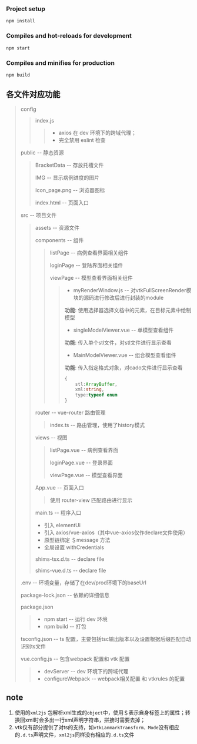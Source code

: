 ### Project setup

```
npm install
```

### Compiles and hot-reloads for development

```
npm start
```

### Compiles and minifies for production

```
npm build
```

## 各文件对应功能

> config
>
>> index.js
>>
>>> * axios 在 dev 环境下的跨域代理；
>>> * 完全禁用 eslint 检查
>>>
>>
>
> public  -- 静态资源
>
>> BracketData  -- 存放托槽文件
>>
>> IMG  -- 显示病例进度的图片
>>
>> Icon_page.png  -- 浏览器图标
>>
>> index.html  -- 页面入口
>>
>
> src  -- 项目文件
>
>> assets  -- 资源文件
>>
>> components  -- 组件
>>
>>> listPage  -- 病例查看界面相关组件
>>>
>>> loginPage  -- 登陆界面相关组件
>>>
>>> viewPage  -- 模型查看界面相关组件
>>>
>>>> - myRenderWindow.js  -- 对vtkFullScreenRender模块的源码进行修改后进行封装的module
>>>>
>>>> **功能**: 使用选择器选择文档中的元素，在目标元素中绘制模型
>>>>
>>>> - singleModelViewer.vue  -- 单模型查看组件
>>>>
>>>> **功能**: 传入单个stl文件，对stl文件进行显示查看
>>>>
>>>> - MainModelViewer.vue  -- 组合模型查看组件
>>>>
>>>> **功能**: 传入指定格式对象，对cado文件进行显示查看
>>>>
>>>> ```ts
>>>> {
>>>>     stl:ArrayBuffer,
>>>>     xml:string,
>>>>     type:typeof enum
>>>> }
>>>> ```
>>>>
>>>
>>
>> router  -- vue-router 路由管理
>>
>>> index.ts  -- 路由管理，使用了history模式
>>>
>>
>> views  -- 视图
>>
>>> listPage.vue  -- 病例查看界面
>>>
>>> loginPage.vue  -- 登录界面
>>>
>>> viewPage.vue  -- 模型查看界面
>>>
>>
>> App.vue  -- 页面入口
>>
>>> 使用 router-view 匹配路由进行显示
>>>
>>
>> main.ts  -- 程序入口
>>
>> * 引入 elementUi
>> * 引入 axios/vue-axios（其中vue-axios仅作declare文件使用）
>> * 原型链绑定 ＄message 方法
>> * 全局设置 withCredentials
>>
>> shims-tsx.d.ts  -- declare file
>>
>> shims-vue.d.ts  -- declare file
>>
>
> .env  -- 环境变量，存储了在dev/prod环境下的baseUrl
>
> package-lock.json  -- 依赖的详细信息
>
> package.json
>
>> * npm start  -- 运行 dev 环境
>> * npm build  -- 打包
>>
>
> tsconfig.json  -- ts 配置，主要包括tsc输出版本以及设置根据后缀匹配自动识别ts文件
>
> vue.config.js  -- 包含webpack 配置和 vtk 配置
>
>> * devServer -- dev 环境下的跨域代理
>> * configureWebpack -- webpack相关配置 和 vtkrules 的配置
>>

## note

1. 使用的`xml2js` 包解析xml生成的`object`中，使用＄表示自身标签上的属性；转换回xml时会多出一行xml声明字符串，拼接时需要去掉；
2. vtk仅有部分提供了对ts的支持，如`vtkLanmarkTransform、Mode`没有相应的`.d.ts`声明文件，`xml2js`同样没有相应的`.d.ts`文件
